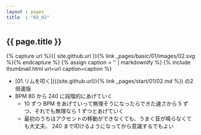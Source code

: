 ```yaml
---
layout : pages
title  : "03_02"
---
```


## {{ page.title }}

{% capture url %}{{ site.github.url }}{% link _pages/basic/01/images/02.svg %}{% endcapture %}
{% assign caption = '' | markdownify %}
{% include thumbnail.html url=url caption=caption %}


* [01.リムを叩く]({{site.github.url}}{% link _pages/start/01/02.md %}) の2倍速版
* BPM 80 から 240 に段階的にあげていく
  * 10 ずつ BPM をあげていって無理そうになったらできた速さから 5 ずつ、それでも無理なら 1 ずつとあげていく
  * 最初のうちはアクセントの移動ができなくても、うまく音が鳴らなくても大丈夫、 240 まで叩けるようになってから意識するでもよい